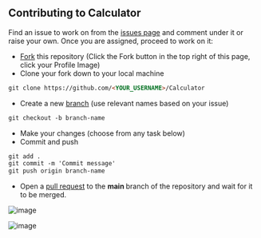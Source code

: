 ## Contributing to Calculator

Find an issue to work on from the [issues page](https://github.com/Kritika30032002/Calculator/issues) and comment under it or raise your own. Once you are assigned, proceed to work on it:

* [Fork](https://docs.github.com/en/pull-requests/collaborating-with-pull-requests/working-with-forks/about-forks) this repository (Click the Fork button in the top right of this page, click your Profile Image)
* Clone your fork down to your local machine

```markdown
git clone https://github.com/<YOUR_USERNAME>/Calculator
```

* Create a new [branch](https://docs.github.com/en/pull-requests/collaborating-with-pull-requests/proposing-changes-to-your-work-with-pull-requests/about-branches) (use relevant names based on your issue)

```markdown
git checkout -b branch-name
```

* Make your changes (choose from any task below)
* Commit and push

```markdown
git add .
git commit -m 'Commit message'
git push origin branch-name
```
* Open a [pull request](https://docs.github.com/en/pull-requests/collaborating-with-pull-requests/proposing-changes-to-your-work-with-pull-requests/about-pull-requests) to the <b> main </b> branch of the repository and wait for it to be merged.





![image](https://user-images.githubusercontent.com/83400697/207385823-04ef7028-6040-4640-b683-7af97e70c3bd.png)


![image](https://user-images.githubusercontent.com/83400697/207385158-2b151421-5dbf-4319-befd-1e257e8e2e2b.png)
